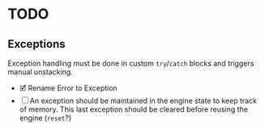 # TODO

## Exceptions

Exception handling must be done in custom `try`/`catch` blocks and triggers manual unstacking.

- 🗹 Rename Error to Exception
- ☐ An exception should be maintained in the engine state to keep track of memory. This last exception should be cleared before reusing the engine (`reset`?)
